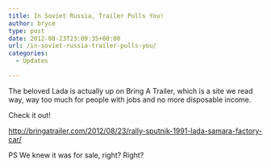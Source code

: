 ```yaml
---
title: In Soviet Russia, Trailer Pulls You!
author: bryce
type: post
date: 2012-08-23T23:09:35+00:00
url: /in-soviet-russia-trailer-pulls-you/
categories:
  - Updates

---
```

The beloved Lada is actually up on Bring A Trailer, which is a site we read way, way too much for people with jobs and no more disposable income.

Check it out!

<a href="http://bringatrailer.com/2012/08/23/rally-sputnik-1991-lada-samara-factory-car/" rel="nofollow nofollow" target="_blank">http://bringatrailer.com/2012/08/23/rally-sputnik-1991-lada-samara-factory-car/</a>

PS We knew it was for sale, right? Right?